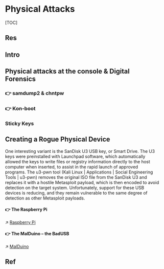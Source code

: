 # Physical Attacks

[TOC]



## Res


## Intro



## Physical attacks at the console & Digital Forensics
### 👉 samdump2 & chntpw


### 👉 Kon-boot


### Sticky Keys



## Creating a Rogue Physical Device
One interesting variant is the SanDisk U3 USB key, or Smart Drive. The U3 keys were preinstalled with Launchpad software, which automatically allowed the keys to write files or registry information directly to the host computer when inserted, to assist in the rapid launch of approved programs. The u3-pwn tool (Kali Linux | Applications | Social Engineering Tools | u3-pwn) removes the original ISO file from the SanDisk U3 and replaces it with a hostile Metasploit payload, which is then encoded to avoid detection on the target system. Unfortunately, support for these USB devices is reducing, and they remain vulnerable to the same degree of detection as other Metasploit payloads.

#### 👉 The Raspberry Pi
↗ [Raspberry Pi](../../../../Computer%20Engineering,%20Embedded%20Development%20&%20Internet%20of%20Things/🚟%20Embedded%20Computer%20Systems/🛌%20Single-Board%20Computer%20(SBC)/Raspberry%20Pi/Raspberry%20Pi.md)


#### 👉 The MalDuino – the BadUSB
↗ [MalDuino](../../../☠️%20Kill%20Chain%20&%20Security%20Tool%20Box/Pen-testing%20Tools/Delivery%20Tools/BadUSB/MalDuino.md)



## Ref

